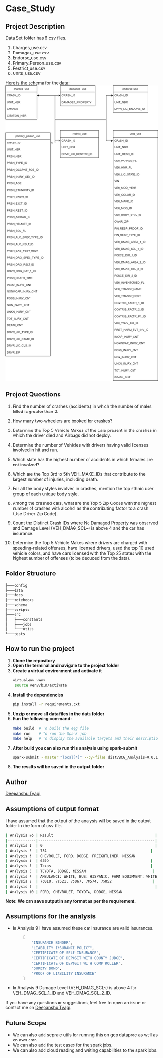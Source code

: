 # Case_Study

## Project Description

Data Set folder has 6 csv files.

1. Charges_use.csv
2. Damages_use.csv
3. Endorse_use.csv
4. Primary_Person_use.csv
5. Restrict_use.csv
6. Units_use.csv

Here is the schema for the data:
![Schema](schema/schema.png)

## Project Questions

1. Find the number of crashes (accidents) in which the number of males killed is greater than 2.

2. How many two-wheelers are booked for crashes?

3. Determine the Top 5 Vehicle Makes of the cars present in the crashes in which the driver died and Airbags did not deploy.

4. Determine the number of Vehicles with drivers having valid licenses involved in hit and run.

5. Which state has the highest number of accidents in which females are not involved?

6. Which are the Top 3rd to 5th VEH_MAKE_IDs that contribute to the largest number of injuries, including death.

7. For all the body styles involved in crashes, mention the top ethnic user group of each unique body style.

8. Among the crashed cars, what are the Top 5 Zip Codes with the highest number of crashes with alcohol as the contributing factor to a crash (Use Driver Zip Code).

9. Count the Distinct Crash IDs where No Damaged Property was observed and Damage Level (VEH_DMAG_SCL~) is above 4 and the car has insurance.

10. Determine the Top 5 Vehicle Makes where drivers are charged with speeding-related offenses, have licensed drivers, used the top 10 used vehicle colors, and have cars licensed with the Top 25 states with the highest number of offenses (to be deduced from the data).

## Folder Structure

```
├───config
├───data
├───docs
├───notebooks
├───schema
├───scripts
├───src
│   ├───constants
│   ├───jobs
│   └───utils
└───tests
```

## How to run the project

1. **Clone the repository**
2. **Open the terminal and navigate to the project folder**
3. **Create a virtual environment and activate it**
   ```bash
   virtualenv venv
    source venv/bin/activate
   ```
4. **Install the dependencies**
   ```bash
   pip install -r requirements.txt
   ```
5. **Unzip or move all data files in the data folder**
6. **Run the following command:**
   ```bash
   make build  # To build the egg file
   make run    # To run the Spark job
   make help   # To display the available targets and their descriptions
   ```
7. **After build you can also run this analysis using spark-submit**
   ```bash
   spark-submit --master "local[*]" --py-files dist/BCG_Analysis-0.0.1-py3.10.egg main.py
   ```
8. **The results will be saved in the output folder**

## Author

[Deepanshu Tyagi](https://github.com/Brillianttyagi)

## Assumptions of output format

I have assumed that the output of the analysis will be saved in the output folder in the form of csv file.

```bash
| Analysis No | Result                                               |
|-------------|------------------------------------------------------|
| Analysis 1  | 0                                                    |
| Analysis 2  | 784                                                |
| Analysis 3  | CHEVROLET, FORD, DODGE, FREIGHTLINER, NISSAN          |
| Analysis 4  | 6359                                               |
| Analysis 5  | Texas                                              |
| Analysis 6  | TOYOTA, DODGE, NISSAN                               |
| Analysis 7  | AMBULANCE: WHITE, BUS: HISPANIC, FARM EQUIPMENT: WHITE, FIRE TRUCK: WHITE, MOTORCYCLE: WHITE, NEV-NEIGHBORHOOD ELECTRIC VEHICLE: WHITE, PASSENGER CAR, 2-DOOR: WHITE, PASSENGER CAR, 4-DOOR: WHITE, PICKUP: WHITE, POLICE CAR/TRUCK: WHITE, POLICE MOTORCYCLE: HISPANIC, SPORT UTILITY VEHICLE: WHITE, TRUCK: WHITE, TRUCK TRACTOR: WHITE, VAN: WHITE, YELLOW SCHOOL BUS: WHITE |
| Analysis 8  | 76010, 78521, 75067, 78574, 75052                   |
| Analysis 9  |                                                      |
| Analysis 10 | FORD, CHEVROLET, TOYOTA, DODGE, NISSAN                |

```

**Note: We can save output in any format as per the requirement.**

## Assumptions for the analysis

- In Analysis 9 I have assumed these car insurance are valid insurances.

```python
        [
            "INSURANCE BINDER",
            "LIABILITY INSURANCE POLICY",
            "CERTIFICATE OF SELF-INSURANCE",
            "CERTIFICATE OF DEPOSIT WITH COUNTY JUDGE",
            "CERTIFICATE OF DEPOSIT WITH COMPTROLLER",
            "SURETY BOND",
            "PROOF OF LIABILITY INSURANCE"
        ]
```

- In Analysis 9 Damage Level (VEH_DMAG_SCL~) is above 4 for VEH_DMAG_SCL_1_ID and VEH_DMAG_SCL_2_ID.


If you have any questions or suggestions, feel free to open an issue or contact me on [Deepanshu Tyagi](https://github.com/Brillianttyagi).

## Future Scope

- We can also add seprate utils for running this on gcp dataproc as well as on aws emr.
- We can also add the test cases for the spark jobs.
- We can also add cloud reading and writing capabilities to the spark jobs.
